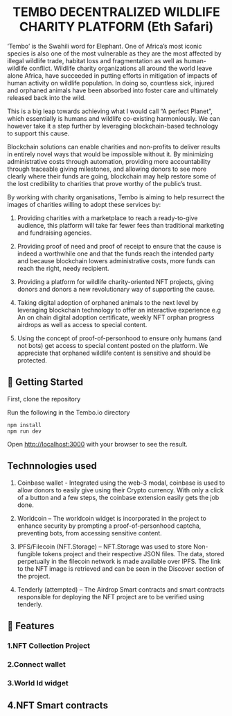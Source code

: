 <h1 align="center">
  TEMBO DECENTRALIZED WILDLIFE CHARITY PLATFORM (Eth Safari)
</h1>
 
‘Tembo’ is the Swahili word for Elephant. One of Africa’s most iconic species is also one of the most vulnerable as they are the most affected by illegal wildlife trade, habitat loss and fragmentation as well as human-wildlife conflict.
Wildlife charity organizations all around the world leave alone Africa, have succeeded in putting efforts in mitigation of impacts of human activity on wildlife population. In doing so, countless sick, injured and orphaned animals have been absorbed into foster care and ultimately released back into the wild.

This is a big leap towards achieving what I would call “A perfect Planet”, which essentially is humans and wildlife co-existing harmoniously. We can however take it a step further by leveraging blockchain-based technology to support this cause.

Blockchain solutions can enable charities and non-profits to deliver results in entirely novel ways that would be impossible without it. By minimizing administrative costs through automation, providing more accountability through traceable giving milestones, and allowing donors to see more clearly where their funds are going, blockchain may help restore some of the lost credibility to charities that prove worthy of the public’s trust.

By working with charity organisations, Tembo is aiming to help resurrect the images of charities willing to adopt these services by:
1. Providing charities with a marketplace to reach a ready-to-give audience, this platform will take far fewer fees than traditional marketing and fundraising agencies. 

2. Providing proof of need and proof of receipt to ensure that the cause is indeed a worthwhile one and that the funds reach the intended party and because blockchain lowers administrative costs, more funds can reach the right, needy recipient.

3. Providing a platform for wildlife charity-oriented NFT projects, giving donors and donors a new revolutionary way of supporting the cause.

4. Taking digital adoption of orphaned animals to the next level by leveraging blockchain technology to offer an interactive experience e.g An on chain digital adoption certificate, weekly NFT orphan progress airdrops as well as access to special content.

5. Using the concept of proof-of-personhood to ensure only humans (and not bots) get access to special content posted on the platform. We appreciate that orphaned wildlife content is sensitive and should be protected.



## 🚀 Getting Started

First, clone the repository 

Run the following in the Tembo.io directory

```
npm install 
npm run dev 

```

Open [http://localhost:3000](http://localhost:3000) with your browser to see the result.


## Technnologies used

1.	Coinbase wallet  - Integrated using the web-3 modal, coinbase is used to allow donors to easily give using their Crypto currency. With only a click of a button and a few steps, the coinbase extension easily gets the job done.

2.	Worldcoin – The worldcoin widget is incorporated in the project to enhance security by prompting a proof-of-personhood captcha, preventing bots, from accessing sensitive content.

3.	IPFS/Filecoin (NFT.Storage) – NFT.Storage was used to store Non-fungible tokens project and their respective JSON files. The data, stored perpetually  in the filecoin network is made available over IPFS. The link to the NFT image is retrieved and can be seen in the Discover section of the project.

4.	Tenderly (attempted) – The Airdrop Smart contracts and smart contracts responsible for deploying the NFT project are to be verified using tenderly.


## 📖 Features

### 1.NFT Collection Project

### 2.Connect wallet

### 3.World Id widget

##  4.NFT Smart contracts 
